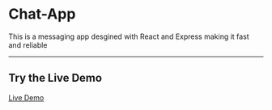 # Chat-App
This is a messaging app desgined with React and Express making it fast and reliable
***
## Try the Live Demo
[Live Demo](https://chat-app-liard-tau-78.vercel.app/)



